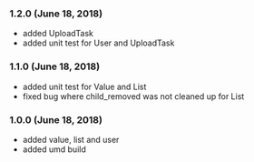 ### 1.2.0 (June 18, 2018)
 * added UploadTask
 * added unit test for User and UploadTask

### 1.1.0 (June 18, 2018)
 * added unit test for Value and List
 * fixed bug where child_removed was not cleaned up for List

### 1.0.0 (June 18, 2018)
 * added value, list and user
 * added umd build